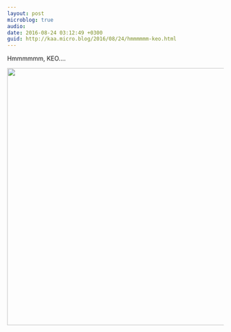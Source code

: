 ```yaml
---
layout: post
microblog: true
audio: 
date: 2016-08-24 03:12:49 +0300
guid: http://kaa.micro.blog/2016/08/24/hmmmmmm-keo.html
---
```

Hmmmmmm, KEO....

<img src="http://www.kaa.bz/uploads/2018/fe3df215cf.jpg" width="600" height="600" />
